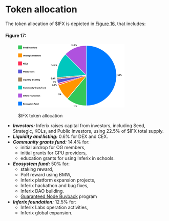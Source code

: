# Token allocation

The token allocation of $IFX is depicted in [Figure 16](token-allocation.md#token-allocation-chart), that includes:

#### Figure 17: <a href="#token-allocation-chart" id="token-allocation-chart"></a>

<figure><img src="../../../.gitbook/assets/token-allocation-chart.svg" alt="" width="332"><figcaption><p>$IFX token allocation</p></figcaption></figure>

* _**Investors:**_ Inferix raises capital from investors, including Seed, Strategic, KOLs, and Public Investors, using 22.5% of $IFX total supply.
* _**Liquidity and listing:**_ 0.6% for DEX and CEX.
* _**Community grants fund:**_ 14.4% for:
  * initial airdrop for OG members,
  * initial grants for GPU providers,
  * education grants for using Inferix in schools.
* _**Ecosystem fund:**_ 50% for:
  * staking reward,
  * PoR reward using BMW,
  * Inferix platform expansion projects,
  * Inferix hackathon and bug fixes,
  * Inferix DAO building.
  * [Guaranteed Node Buyback](../node-staking-and-rewards/node-sale-and-penalty-pool.md) program
* _**Inferix foundation:**_ 12.5% for:
  * Inferix Labs operation activities,
  * Inferix global expansion.
